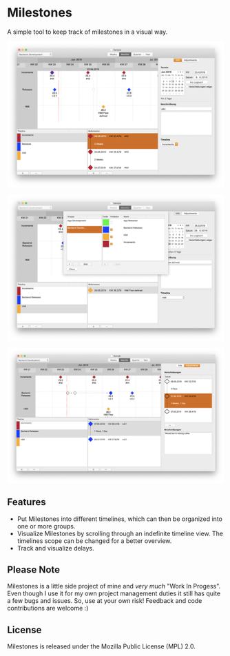 # Milestones
A simple tool to keep track of milestones in a visual way. 

![Timelines](/Images/Timeline.png)

![Timeline Management](/Images/TimelineManagement.png)

![Adjustments](/Images/Adjustments.png)

## Features
* Put Milestones into different timelines, which can then be organized into one or more groups.
* Visualize Milestones by scrolling through an indefinite timeline view. The timelines scope can be changed for a better overview.
* Track and visualize delays.

## Please Note
Milestones is a little side project of mine and _very much_ "Work In Progess". Even though I use it for my own project management duties it still has quite a few bugs and issues. So, use at your own risk! Feedback and code contributions are welcome :) 

## License
Milestones is released under the Mozilla Public License (MPL) 2.0.
